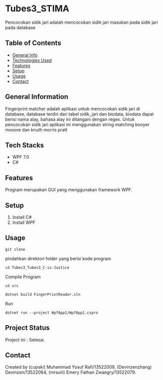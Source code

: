 #  Tubes3_STIMA
Pencocokan sidik jari adalah mencocokan sidik jari masukan pada sidik jari pada database
## Table of Contents
* [General Info](#general-information)
* [Technologies Used](#technologies-used)
* [Features](#features)
* [Setup](#setup)
* [Usage](#usage)
* [Contact](#contact)
<!-- * [License](#license) -->


## General Information
Fingerprint matcher adalah aplikasi untuk mencocokan sidik jari di database, database terdiri dari tabel sidik_jari dan biodata, biodata dapat berisi nama alay, bahasa alay ini ditangani dengan regex. Untuk pencocokan sidik jari aplikasi ini menggunakan string matching booyer mooore dan knuth morris pratt

<!-- You don't have to answer all the questions - just the ones relevant to your project. -->


## Tech Stacks
- WPF 7.0 
- C#


## Features
Program merupakan GUI yang menggunakan framework WPF. 

## Setup
1. Install C#
2. Install WPF


## Usage
```shell
git clone 
```
pindahkan direktori folder yang berisi kode program
```shell
cd Tubes3_Tubes3_C-is-Justice
```
Compile Program
```shell
cd src
```
```shell
dotnet build FingerPrintReader.sln
```
Run
```shell
dotnet run --project WpfApp1/WpfApp1.cspro
```

## Project Status
Project ini : Selesai.



## Contact
Created by (cupski) Muhammad Yusuf Rafi/13522009, (Devinzenzhang)  Devinzen/13522064, (mrsuiii) Emery Fathan Zwaegry/13522079.


<!-- Optional -->
<!-- ## License -->
<!-- This project is open source and available under the [... License](). -->

<!-- You don't have to include all sections - just the one's relevant to your project -->
